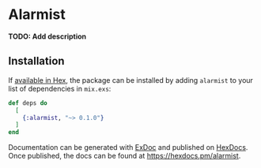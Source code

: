 # Alarmist

**TODO: Add description**

## Installation

If [available in Hex](https://hex.pm/docs/publish), the package can be installed
by adding `alarmist` to your list of dependencies in `mix.exs`:

```elixir
def deps do
  [
    {:alarmist, "~> 0.1.0"}
  ]
end
```

Documentation can be generated with [ExDoc](https://github.com/elixir-lang/ex_doc)
and published on [HexDocs](https://hexdocs.pm). Once published, the docs can
be found at <https://hexdocs.pm/alarmist>.

